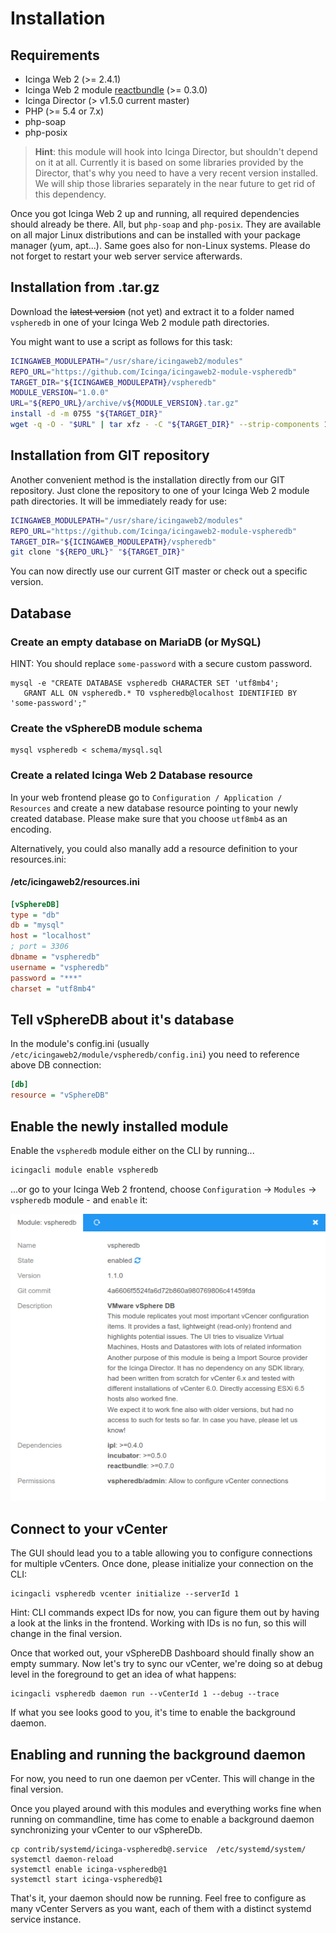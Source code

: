 <a id="Installation"></a>Installation
=====================================

Requirements
------------

* Icinga Web 2 (&gt;= 2.4.1)
* Icinga Web 2 module [reactbundle](https://github.com/Icinga/icingaweb2-module-reactbundle) (>= 0.3.0)
* Icinga Director (&gt; v1.5.0 current master)
* PHP (&gt;= 5.4 or 7.x)
* php-soap
* php-posix

> **Hint**: this module will hook into Icinga Director, but shouldn't depend on it
> at all. Currently it is based on some libraries provided by the Director, that's
> why you need to have a very recent version installed. We will ship those libraries
> separately in the near future to get rid of this dependency.

Once you got Icinga Web 2 up and running, all required dependencies should
already be there. All, but `php-soap` and `php-posix`. They are available on
all major Linux distributions and can be installed with your package manager
(yum, apt...). Same goes also for non-Linux systems. Please do not forget to
restart your web server service afterwards.

Installation from .tar.gz
-------------------------

Download the ~~latest version~~ (not yet) and extract it to a folder named
`vspheredb` in one of your Icinga Web 2 module path directories.

You might want to use a script as follows for this task:
```sh
ICINGAWEB_MODULEPATH="/usr/share/icingaweb2/modules"
REPO_URL="https://github.com/Icinga/icingaweb2-module-vspheredb"
TARGET_DIR="${ICINGAWEB_MODULEPATH}/vspheredb"
MODULE_VERSION="1.0.0"
URL="${REPO_URL}/archive/v${MODULE_VERSION}.tar.gz"
install -d -m 0755 "${TARGET_DIR}"
wget -q -O - "$URL" | tar xfz - -C "${TARGET_DIR}" --strip-components 1
```

Installation from GIT repository
--------------------------------

Another convenient method is the installation directly from our GIT repository.
Just clone the repository to one of your Icinga Web 2 module path directories.
It will be immediately ready for use:

```sh
ICINGAWEB_MODULEPATH="/usr/share/icingaweb2/modules"
REPO_URL="https://github.com/Icinga/icingaweb2-module-vspheredb"
TARGET_DIR="${ICINGAWEB_MODULEPATH}/vspheredb"
git clone "${REPO_URL}" "${TARGET_DIR}"
```

You can now directly use our current GIT master or check out a specific version.

Database
--------

### Create an empty database on MariaDB (or MySQL)

HINT: You should replace `some-password` with a secure custom password.

    mysql -e "CREATE DATABASE vspheredb CHARACTER SET 'utf8mb4';
       GRANT ALL ON vspheredb.* TO vspheredb@localhost IDENTIFIED BY 'some-password';"

### Create the vSphereDB module schema

    mysql vspheredb < schema/mysql.sql

### Create a related Icinga Web 2 Database resource

In your web frontend please go to `Configuration / Application / Resources`
and create a new database resource pointing to your newly created database.
Please make sure that you choose `utf8mb4` as an encoding.

Alternatively, you could also manally add a resource definition to your
resources.ini:

#### /etc/icingaweb2/resources.ini

```ini
[vSphereDB]
type = "db"
db = "mysql"
host = "localhost"
; port = 3306
dbname = "vspheredb"
username = "vspheredb"
password = "***"
charset = "utf8mb4"
```

Tell vSphereDB about it's database
----------------------------------

In the module's config.ini (usually `/etc/icingaweb2/module/vspheredb/config.ini`)
you need to reference above DB connection:

```ini
[db]
resource = "vSphereDB"
```

Enable the newly installed module
---------------------------------

Enable the `vspheredb` module either on the CLI by running...

```sh
icingacli module enable vspheredb
```

...or go to your Icinga Web 2 frontend, choose `Configuration` -&gt; `Modules`
-&gt; `vspheredb` module - and `enable` it:

![Enable the vSphere module](screenshot/01_installation/001_enable-module.png)


Connect to your vCenter
-----------------------

The GUI should lead you to a table allowing you to configure connections for
multiple vCenters. Once done, please initialize your connection on the CLI:

    icingacli vspheredb vcenter initialize --serverId 1

Hint: CLI commands expect IDs for now, you can figure them out by having a
look at the links in the frontend. Working with IDs is no fun, so this will
change in the final version.

Once that worked out, your vSphereDB Dashboard should finally show an empty
summary. Now  let's try to sync our vCenter, we're doing so at debug level in
the foreground to get an idea of what happens:

    icingacli vspheredb daemon run --vCenterId 1 --debug --trace

If what you see looks good to you, it's time to enable the background daemon.

Enabling and running the background daemon
------------------------------------------

For now, you need to run one daemon per vCenter. This will change in the final
version.

Once you played around with this modules and everything works fine when running
on commandline, time has come to enable a background daemon synchronizing your
vCenter to our vSphereDb.

    cp contrib/systemd/icinga-vspheredb@.service  /etc/systemd/system/
    systemctl daemon-reload
    systemctl enable icinga-vspheredb@1
    systemctl start icinga-vspheredb@1

That's it, your daemon should now be running. Feel free to configure as many
vCenter Servers as you want, each of them with a distinct systemd service
instance.
